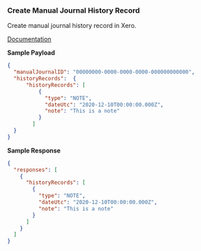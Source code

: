 ### Create Manual Journal History Record

Create manual journal history record in Xero.

[Documentation](https://xeroapi.github.io/xero-node/accounting/index.html#api-Accounting-createManualJournalHistoryRecord)

**Sample Payload**

```json
{
  "manualJournalID": "00000000-0000-0000-0000-000000000000",
  "historyRecords":  {
      "historyRecords": [
          {
            "type": "NOTE",
            "dateUtc": "2020-12-10T00:00:00.000Z",
            "note": "This is a note"
          }
        ]
  }
}
```

**Sample Response**
```json
{
  "responses": [
    {
      "historyRecords": [
        {
          "type": "NOTE",
          "dateUtc": "2020-12-10T00:00:00.000Z",
          "note": "This is a note"
        }
      ]
    }
  ]
}
```
